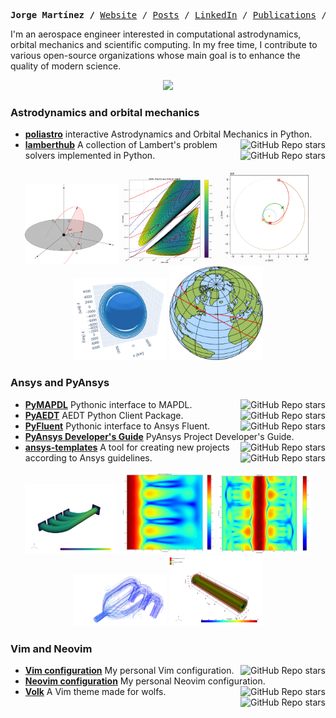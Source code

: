 <p><pre align="center"><strong>Jorge Martínez /</strong> <a href="https://www.jorgemartinez.space">Website</a> / <a href="https://jorgemartinez.space/posts/">Posts</a> / <a href="https://www.linkedin.com/in/jorgepiloto">LinkedIn</a> / <a href="https://jorgemartinez.space/publications">Publications</a> / <a href="https://jorgemartinez.space/contact">Contact</a> / <a href="https://jorgemartinez.space/about/">About</a></pre></p>

I'm an aerospace engineer interested in computational astrodynamics, orbital
mechanics and scientific computing. In my free time, I contribute to various
open-source organizations whose main goal is to enhance the quality of modern
science.

<div align="center">
<img src="https://jorgemartinez.space/about/img/all_logos.png" width="640px">
</div>


### Astrodynamics and orbital mechanics

- **[poliastro](https://github.com/poliastro/poliastro)** interactive Astrodynamics and Orbital Mechanics in Python. <img align="right" alt="GitHub Repo stars" src="https://img.shields.io/github/stars/poliastro/poliastro?style=social"> 
- **[lamberthub](https://github.com/jorgepiloto/lamberthub)** A collection of Lambert's problem solvers implemented in Python. <img align="right" alt="GitHub Repo stars" src="https://img.shields.io/github/stars/jorgepiloto/lamberthub?style=social"> 

<div align="center">
<img src="https://raw.githubusercontent.com/jorgepiloto/jorgepiloto/master/img/astro/lamberthub.png" width="150px"> <img src="https://raw.githubusercontent.com/jorgepiloto/jorgepiloto/master/img/astro/poliastro_IV.png" width="150px"> <img src="https://raw.githubusercontent.com/jorgepiloto/jorgepiloto/master/img/astro/poliastro_I.png" width="150px"> <img src="https://raw.githubusercontent.com/jorgepiloto/jorgepiloto/master/img/astro/poliastro_II.png" width="150px"> <img src="https://raw.githubusercontent.com/jorgepiloto/jorgepiloto/master/img/astro/poliastro_III.png" width="150px">
</div>


### Ansys and PyAnsys

- **[PyMAPDL](https://github.com/pyansys/pymapdl)** Pythonic interface to MAPDL. <img align="right" alt="GitHub Repo stars" src="https://img.shields.io/github/stars/pyansys/pymapdl?style=social"> 
- **[PyAEDT](https://github.com/pyansys/pyaedt)** AEDT Python Client Package. <img align="right" alt="GitHub Repo stars" src="https://img.shields.io/github/stars/pyansys/pyaedt?style=social"> 
- **[PyFluent](https://github.com/pyansys/pyfluent)** Pythonic interface to Ansys Fluent. <img align="right" alt="GitHub Repo stars" src="https://img.shields.io/github/stars/pyansys/pyfluent?style=social"> 
- **[PyAnsys Developer's Guide](https://github.com/pyansys/dev-guide)**  PyAnsys Project Developer's Guide. <img align="right" alt="GitHub Repo stars" src="https://img.shields.io/github/stars/pyansys/dev-guide?style=social"> 
- **[ansys-templates](https://github.com/ansys/ansys-templates)** A tool for creating new projects according to Ansys guidelines. <img align="right" alt="GitHub Repo stars" src="https://img.shields.io/github/stars/ansys/ansys-templates?style=social"> 

<div align="center">
<img src="https://raw.githubusercontent.com/jorgepiloto/jorgepiloto/master/img/ansys/pymapdl.png" width="150px"> <img src="https://raw.githubusercontent.com/jorgepiloto/jorgepiloto/master/img/ansys/pyaedt.png" width="150px"> <img src="https://raw.githubusercontent.com/jorgepiloto/jorgepiloto/master/img/ansys/pyaedt_III.png" width="150px"> <img src="https://raw.githubusercontent.com/jorgepiloto/jorgepiloto/master/img/ansys/pyfluent.png" width="150px"> <img src="https://raw.githubusercontent.com/jorgepiloto/jorgepiloto/master/img/ansys/pyaedt_II.png" width="150px">
</div>


### Vim and Neovim

- **[Vim configuration](https://github.com/jorgepiloto/vimrc)** My personal Vim configuration. <img align="right" alt="GitHub Repo stars" src="https://img.shields.io/github/stars/jorgepiloto/vimrc?style=social"> 
- **[Neovim configuration](https://github.com/jorgepiloto/nvim)** My personal Neovim configuration. <img align="right" alt="GitHub Repo stars" src="https://img.shields.io/github/stars/jorgepiloto/nvim?style=social"> 
- **[Volk](https://github.com/jorgepiloto/volk)** A Vim theme made for wolfs. <img align="right" alt="GitHub Repo stars" src="https://img.shields.io/github/stars/jorgepiloto/volk?style=social"> 

